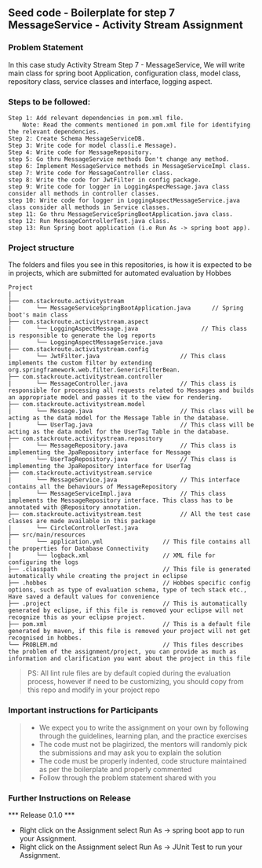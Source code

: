 ## Seed code - Boilerplate for step 7 MessageService - Activity Stream Assignment

### Problem Statement

In this case study Activity Stream Step 7 - MessageService, We will write main class for spring boot Application, configuration class, model class, repository class, service classes and interface, logging aspect.

### Steps to be followed:

    Step 1: Add relevant dependencies in pom.xml file. 
        Note: Read the comments mentioned in pom.xml file for identifying the relevant dependencies.
    Step 2: Create Schema MessageServiceDB.
    Step 3: Write code for model class(i.e Message).
    Step 4: Write code for MessageRepository.
    step 5: Go thru MessageService methods Don't change any method.
    step 6: Implement MessageService methods in MessageServiceImpl class.
    step 7: Write code for MessageController class.
    step 8: Write the code for JwtFilter in config package.
    step 9: Write code for logger in LoggingAspecMessage.java class consider all methods in controller classes.
    step 10: Write code for logger in LoggingAspectMessageService.java class consider all methods in Service classes.
    step 11: Go thru MessageServiceSpringBootApplication.java class.
    step 12: Run MessageControllerTest.java class.
    step 13: Run Spring boot application (i.e Run As -> spring boot app).
    
### Project structure

The folders and files you see in this repositories, is how it is expected to be in projects, which are submitted for automated evaluation by Hobbes

    Project
	|
	├── com.stackroute.activitystream
	|	    └── MessageServiceSpringBootApplication.java      // Spring boot's main class
	├── com.stackroute.activitystream.aspect
	|	    └── LoggingAspectMessage.java                  // This class is responsible to generate the log reports
	|	    └── LoggingAspectMessageService.java
	├── com.stackroute.activitystream.config	           
	|	    └── JwtFilter.java                       // This class implements the custom filter by extending org.springframework.web.filter.GenericFilterBean. 
	├── com.stackroute.activitystream.controller
	|		└── MessageController.java               // This class is responsible for processing all requests related to Messages and builds an appropriate model and passes it to the view for rendering.
	├── com.stackroute.activitystream.model
	|		└── Message.java                         // This class will be acting as the data model for the Message Table in the database.
	|		└── UserTag.java                         // This class will be acting as the data model for the UserTag Table in the database.
	├── com.stackroute.activitystream.repository
	|		└── MessageRepository.java               // This class is implementing the JpaRepository interface for Message
	|		└── UserTagRepository.java               // This class is implementing the JpaRepository interface for UserTag
	├── com.stackroute.activitystream.service
	|		└── MessageService.java                  // This interface contains all the behaviours of MessageRepository
	|		└── MessageServiceImpl.java              // This class implements the MessageRepository interface. This class has to be annotated with @Repository annotation.
	├── com.stackroute.activitystream.test           // All the test case classes are made available in this package
	|		└── CircleControllerTest.java
	├── src/main/resources
	|		└── application.yml                 // This file contains all the properties for Database Connectivity
	|		└── logback.xml                     // XML file for configuring the logs
	├── .classpath			                    // This file is generated automatically while creating the project in eclipse
	├── .hobbes   			                    // Hobbes specific config options, such as type of evaluation schema, type of tech stack etc., Have saved a default values for convenience
	├── .project			                    // This is automatically generated by eclipse, if this file is removed your eclipse will not recognize this as your eclipse project. 
	├── pom.xml 			                    // This is a default file generated by maven, if this file is removed your project will not get recognised in hobbes.
	└── PROBLEM.md  		                    // This files describes the problem of the assignment/project, you can provide as much as information and clarification you want about the project in this file

> PS: All lint rule files are by default copied during the evaluation process, however if need to be customizing, you should copy from this repo and modify in your project repo

### Important instructions for Participants
> - We expect you to write the assignment on your own by following through the guidelines, learning plan, and the practice exercises
> - The code must not be plagirized, the mentors will randomly pick the submissions and may ask you to explain the solution
> - The code must be properly indented, code structure maintained as per the boilerplate and properly commented
> - Follow through the problem statement shared with you

### Further Instructions on Release

*** Release 0.1.0 ***

- Right click on the Assignment select Run As -> spring boot app to run your Assignment.
- Right click on the Assignment select Run As -> JUnit Test to run your Assignment.